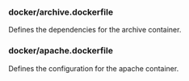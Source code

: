 ### docker/archive.dockerfile

Defines the dependencies for the archive container.

### docker/apache.dockerfile

Defines the configuration for the apache container.

